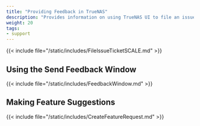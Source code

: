 ```yaml
---
title: "Providing Feedback in TrueNAS"
description: "Provides information on using TrueNAS UI to file an issue ticket in Jira."
weight: 20
tags:
- support
---
```


{{< include file="/static/includes/FileIssueTicketSCALE.md" >}}

## Using the Send Feedback Window

{{< include file="/static/includes/FeedbackWindow.md" >}}

## Making Feature Suggestions

{{< include file="/static/includes/CreateFeatureRequest.md" >}}
